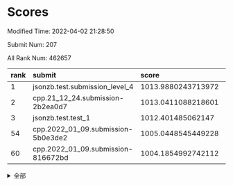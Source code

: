 # Scores

Modified Time: 2022-04-02 21:28:50

Submit Num: 207

All Rank Num: 462657

| rank |               submit               |       score        |       sigma        | pk_num |
| :--- | :--------------------------------- | :----------------- | :----------------- | :----- |
| 1    | jsonzb.test.submission_level_4     | 1013.9880243713972 | 0.8158272581508844 | 8937   |
| 2    | cpp.21_12_24.submission-2b2ea0d7   | 1013.0411088218601 | 0.7903314473444184 | 8940   |
| 3    | jsonzb.test.test_1                 | 1012.401485062147  | 0.7923256992853965 | 8941   |
| 54   | cpp.2022_01_09.submission-5b0e3de2 | 1005.0448545449228 | 0.7189999100875544 | 8942   |
| 60   | cpp.2022_01_09.submission-816672bd | 1004.1854992742112 | 0.7124439559837645 | 8946   |


<details>
<summary>全部</summary>

| rank |                 submit                 |       score        |       sigma        | pk_num |
| :--- | :------------------------------------- | :----------------- | :----------------- | :----- |
| 1    | jsonzb.test.submission_level_4         | 1013.9880243713972 | 0.8158272581508844 | 8937   |
| 2    | cpp.21_12_24.submission-2b2ea0d7       | 1013.0411088218601 | 0.7903314473444184 | 8940   |
| 3    | jsonzb.test.test_1                     | 1012.401485062147  | 0.7923256992853965 | 8941   |
| 4    | gobigger.level_3.submission_level_3_1  | 1011.6383612066196 | 0.781039868292062  | 8939   |
| 5    | gobigger.level_3.submission_level_3_31 | 1011.55164851986   | 0.7515754736403903 | 8940   |
| 6    | gobigger.level_3.submission_level_3_48 | 1011.4734541781179 | 0.7707314349451229 | 8933   |
| 7    | gobigger.level_3.submission_level_3_34 | 1011.4415428962039 | 0.7659694383611881 | 8941   |
| 8    | gobigger.level_3.submission_level_3_39 | 1011.3428358308311 | 0.7563406977180636 | 8941   |
| 9    | gobigger.level_3.submission_level_3_22 | 1011.2145948433468 | 0.8059768728503214 | 8944   |
| 10   | gobigger.level_3.submission_level_3_37 | 1010.9883562016182 | 0.7492475684230117 | 8940   |
| 11   | gobigger.level_3.submission_level_3_9  | 1010.9134635445864 | 0.7880969141715299 | 8939   |
| 12   | gobigger.level_3.submission_level_3_26 | 1010.8760921101037 | 0.7646236821061053 | 8938   |
| 13   | gobigger.level_3.submission_level_3_42 | 1010.8482921246139 | 0.7641420041138465 | 8938   |
| 14   | gobigger.level_3.submission_level_3_25 | 1010.8121640350654 | 0.7747216477323667 | 8944   |
| 15   | gobigger.level_3.submission_level_3_12 | 1010.7634767867055 | 0.7861232030759339 | 8943   |
| 16   | gobigger.level_3.submission_level_3_33 | 1010.7232444285787 | 0.7857098528045421 | 8942   |
| 17   | gobigger.level_3.submission_level_3_38 | 1010.6376499137432 | 0.7321792007753926 | 8939   |
| 18   | gobigger.level_3.submission_level_3_8  | 1010.5850291359718 | 0.7556451630405364 | 8938   |
| 19   | gobigger.level_3.submission_level_3_23 | 1010.5649332079472 | 0.7828604430624555 | 8939   |
| 20   | gobigger.level_3.submission_level_3_20 | 1010.5062854163781 | 0.7510330310203899 | 8935   |
| 21   | gobigger.level_3.submission_level_3_10 | 1010.4749643680382 | 0.7495248142277974 | 8941   |
| 22   | gobigger.level_3.submission_level_3_15 | 1010.4634038023369 | 0.7518997793214699 | 8940   |
| 23   | gobigger.level_3.submission_level_3_28 | 1010.2013601804929 | 0.7621199868992931 | 8939   |
| 24   | gobigger.level_3.submission_level_3_16 | 1010.1917107219742 | 0.77161073594336   | 8947   |
| 25   | gobigger.level_3.submission_level_3_7  | 1010.1599634431273 | 0.7590624064903687 | 8942   |
| 26   | gobigger.level_3.submission_level_3_47 | 1010.1214177044847 | 0.765956146477248  | 8941   |
| 27   | gobigger.level_3.submission_level_3_4  | 1010.0202850203793 | 0.7510614342141385 | 8940   |
| 28   | gobigger.level_3.submission_level_3_2  | 1009.9396576927345 | 0.7446306693415378 | 8938   |
| 29   | gobigger.level_3.submission_level_3_19 | 1009.9278667771252 | 0.7701425081028547 | 8940   |
| 30   | gobigger.level_3.submission_level_3_5  | 1009.6829725484343 | 0.7655951131446226 | 8939   |
| 31   | gobigger.level_3.submission_level_3_43 | 1009.671184060537  | 0.7640549396028001 | 8940   |
| 32   | gobigger.level_3.submission_level_3_6  | 1009.5200728700149 | 0.7311778355982342 | 8945   |
| 33   | gobigger.level_3.submission_level_3_18 | 1009.5084412378342 | 0.7584571585260991 | 8942   |
| 34   | gobigger.level_3.submission_level_3_40 | 1009.4507609556756 | 0.7496457797277936 | 8941   |
| 35   | gobigger.level_3.submission_level_3_3  | 1009.41921180769   | 0.7490107141161927 | 8937   |
| 36   | gobigger.level_3.submission_level_3_49 | 1009.3428534198101 | 0.7419818781307588 | 8942   |
| 37   | gobigger.level_3.submission_level_3_11 | 1009.3301548397876 | 0.783186831084095  | 8941   |
| 38   | gobigger.level_3.submission_level_3_29 | 1009.303277853012  | 0.7592816013434024 | 8941   |
| 39   | gobigger.level_3.submission_level_3_41 | 1009.3014077783995 | 0.7512236156847043 | 8938   |
| 40   | gobigger.level_3.submission_level_3_30 | 1009.2669003031605 | 0.7694521179976364 | 8940   |
| 41   | gobigger.level_3.submission_level_3_24 | 1009.2237014949486 | 0.7548782354753895 | 8941   |
| 42   | gobigger.level_3.submission_level_3_45 | 1009.2153312191681 | 0.730684305944087  | 8939   |
| 43   | gobigger.level_3.submission_level_3_46 | 1009.1892177784548 | 0.7545029805581998 | 8939   |
| 44   | gobigger.level_3.submission_level_3_21 | 1009.1368262451855 | 0.7431167342545663 | 8942   |
| 45   | gobigger.level_3.submission_level_3_32 | 1009.1100998040179 | 0.7340323737194877 | 8943   |
| 46   | gobigger.level_3.submission_level_3_13 | 1009.1088919781735 | 0.7595578376712342 | 8942   |
| 47   | gobigger.level_3.submission_level_3_35 | 1009.0977508540121 | 0.7635150633794376 | 8939   |
| 48   | gobigger.level_3.submission_level_3_44 | 1009.0964756136126 | 0.7337153492833521 | 8942   |
| 49   | gobigger.level_3.submission_level_3_0  | 1009.0327460447012 | 0.7548849685053022 | 8946   |
| 50   | gobigger.level_3.submission_level_3_17 | 1008.909958072103  | 0.7455694479442424 | 8943   |
| 51   | gobigger.level_3.submission_level_3_27 | 1008.6382214122021 | 0.7273635444302776 | 8942   |
| 52   | gobigger.level_3.submission_level_3_14 | 1008.47463283742   | 0.7410632669402817 | 8939   |
| 53   | gobigger.level_3.submission_level_3_36 | 1007.8421867220865 | 0.7278708816739983 | 8938   |
| 54   | cpp.2022_01_09.submission-5b0e3de2     | 1005.0448545449228 | 0.7189999100875544 | 8942   |
| 55   | gobigger.level_1.submission_level_1_0  | 1004.825733473873  | 0.7267287828466968 | 8938   |
| 56   | gobigger.level_1.submission_level_1_1  | 1004.5427970398805 | 0.7086422920435511 | 8940   |
| 57   | gobigger.level_1.submission_level_1_27 | 1004.4329906895059 | 0.7284221251437972 | 8938   |
| 58   | gobigger.level_1.submission_level_1_46 | 1004.3048544157274 | 0.7079242636953265 | 8940   |
| 59   | gobigger.level_1.submission_level_1_31 | 1004.3034312259937 | 0.7234096430924002 | 8935   |
| 60   | cpp.2022_01_09.submission-816672bd     | 1004.1854992742112 | 0.7124439559837645 | 8946   |
| 61   | gobigger.level_1.submission_level_1_15 | 1004.1529256546198 | 0.7159288075116413 | 8940   |
| 62   | gobigger.level_1.submission_level_1_11 | 1004.0801779521153 | 0.7185512304520524 | 8943   |
| 63   | gobigger.level_1.submission_level_1_22 | 1004.0603276848753 | 0.7168036659448538 | 8936   |
| 64   | gobigger.level_1.submission_level_1_18 | 1004.0442642791019 | 0.7286026395556681 | 8939   |
| 65   | gobigger.level_1.submission_level_1_3  | 1004.0427116600478 | 0.7166946150462412 | 8934   |
| 66   | gobigger.level_1.submission_level_1_49 | 1003.9902997059085 | 0.7114330068863428 | 8941   |
| 67   | gobigger.level_1.submission_level_1_26 | 1003.9452332783577 | 0.7109890200731468 | 8944   |
| 68   | gobigger.level_1.submission_level_1_39 | 1003.7455922394842 | 0.717887197519412  | 8941   |
| 69   | gobigger.level_1.submission_level_1_17 | 1003.7410029996971 | 0.7349067852618727 | 8938   |
| 70   | gobigger.level_1.submission_level_1_12 | 1003.5694173937834 | 0.7142214221020118 | 8941   |
| 71   | gobigger.level_1.submission_level_1_13 | 1003.5508283689234 | 0.7163411056514529 | 8940   |
| 72   | gobigger.level_1.submission_level_1_41 | 1003.5321038928777 | 0.7166910320788427 | 8944   |
| 73   | gobigger.level_1.submission_level_1_33 | 1003.5232484689433 | 0.7203376154640035 | 8939   |
| 74   | gobigger.level_1.submission_level_1_4  | 1003.5096990514775 | 0.7183294992573848 | 8942   |
| 75   | gobigger.level_1.submission_level_1_38 | 1003.4747817735864 | 0.7202730326645577 | 8936   |
| 76   | gobigger.level_1.submission_level_1_2  | 1003.4736800552557 | 0.7189713006218392 | 8943   |
| 77   | gobigger.level_1.submission_level_1_10 | 1003.4714856906487 | 0.7288302049296872 | 8941   |
| 78   | gobigger.level_1.submission_level_1_14 | 1003.4664412155778 | 0.7340746704898902 | 8938   |
| 79   | gobigger.level_1.submission_level_1_45 | 1003.4565866726047 | 0.7162738217394508 | 8939   |
| 80   | gobigger.level_1.submission_level_1_29 | 1003.4371784091489 | 0.7156355652156668 | 8942   |
| 81   | gobigger.level_1.submission_level_1_21 | 1003.4159812869145 | 0.7096483139590691 | 8938   |
| 82   | gobigger.level_1.submission_level_1_37 | 1003.3258599761017 | 0.7125469243298227 | 8942   |
| 83   | gobigger.level_1.submission_level_1_48 | 1003.3021403599672 | 0.7235477901632017 | 8942   |
| 84   | gobigger.level_1.submission_level_1_8  | 1003.2789076346556 | 0.7220242687347898 | 8942   |
| 85   | gobigger.level_1.submission_level_1_9  | 1003.2714385542137 | 0.7313953418019568 | 8937   |
| 86   | gobigger.level_1.submission_level_1_43 | 1003.2575072016576 | 0.7243370301980715 | 8941   |
| 87   | gobigger.level_1.submission_level_1_24 | 1003.2322865868133 | 0.7071836332522126 | 8943   |
| 88   | gobigger.level_1.submission_level_1_35 | 1003.2009475783219 | 0.726689384394847  | 8945   |
| 89   | gobigger.level_1.submission_level_1_28 | 1003.1006992679693 | 0.6948869307978698 | 8940   |
| 90   | gobigger.level_1.submission_level_1_34 | 1003.0929843500965 | 0.7034608185803723 | 8939   |
| 91   | gobigger.level_1.submission_level_1_19 | 1003.0031328150964 | 0.7089032953688924 | 8939   |
| 92   | gobigger.level_1.submission_level_1_7  | 1002.8215948737442 | 0.7039495769346092 | 8938   |
| 93   | gobigger.level_1.submission_level_1_5  | 1002.7896811173367 | 0.7194718327568272 | 8938   |
| 94   | gobigger.level_1.submission_level_1_32 | 1002.7741798210102 | 0.7171468880638158 | 8939   |
| 95   | gobigger.level_1.submission_level_1_20 | 1002.7610949568475 | 0.7163681682900835 | 8942   |
| 96   | gobigger.level_1.submission_level_1_23 | 1002.7508001093319 | 0.7131796673482735 | 8937   |
| 97   | gobigger.level_1.submission_level_1_6  | 1002.7289404708372 | 0.7180785461021486 | 8938   |
| 98   | gobigger.level_1.submission_level_1_42 | 1002.6627858975174 | 0.7070763196919265 | 8939   |
| 99   | gobigger.level_1.submission_level_1_30 | 1002.5862119349704 | 0.7111761819701263 | 8939   |
| 100  | gobigger.level_1.submission_level_1_44 | 1002.4195925139697 | 0.7067205799482545 | 8942   |
| 101  | gobigger.level_1.submission_level_1_16 | 1002.2396650726156 | 0.7028224298130078 | 8940   |
| 102  | gobigger.level_1.submission_level_1_36 | 1002.1952152203512 | 0.7202975736471701 | 8938   |
| 103  | gobigger.level_1.submission_level_1_25 | 1002.1933377026656 | 0.7173832966425182 | 8940   |
| 104  | gobigger.level_1.submission_level_1_47 | 1001.9726204665666 | 0.7207855011986694 | 8945   |
| 105  | gobigger.level_1.submission_level_1_40 | 1001.6131313564453 | 0.7101349606994796 | 8935   |
| 106  | gobigger.random.submission_random_12   | 997.7677926220865  | 0.6946874577018288 | 8934   |
| 107  | gobigger.random.submission_random_43   | 997.0090642687582  | 0.7044168639574548 | 8939   |
| 108  | gobigger.random.submission_random_23   | 996.8931707303482  | 0.7142894130892357 | 8940   |
| 109  | gobigger.random.submission_random_48   | 996.8568582431614  | 0.7189856521878152 | 8940   |
| 110  | gobigger.random.submission_random_3    | 996.7980484793828  | 0.7070529608441812 | 8947   |
| 111  | gobigger.random.submission_random_29   | 996.7199725253828  | 0.7063251322643239 | 8942   |
| 112  | gobigger.random.submission_random_4    | 996.6912372737687  | 0.7171457613893549 | 8944   |
| 113  | gobigger.random.submission_random_49   | 996.6907131369687  | 0.6969795144335055 | 8940   |
| 114  | gobigger.random.submission_random_2    | 996.6378816605621  | 0.7087969909235159 | 8939   |
| 115  | gobigger.random.submission_random_26   | 996.6034325963627  | 0.7061031322287896 | 8935   |
| 116  | gobigger.random.submission_random_5    | 996.5052009493676  | 0.7126065074417725 | 8939   |
| 117  | gobigger.random.submission_random_19   | 996.4998956660853  | 0.7081091848672152 | 8941   |
| 118  | gobigger.random.submission_random_25   | 996.4858952178834  | 0.7244921466032784 | 8943   |
| 119  | gobigger.random.submission_random_31   | 996.4449598331264  | 0.716778872228385  | 8943   |
| 120  | gobigger.random.submission_random_9    | 996.4389130978094  | 0.7143880978482052 | 8939   |
| 121  | gobigger.random.submission_random_21   | 996.4141328565922  | 0.7071523661537094 | 8942   |
| 122  | gobigger.random.submission_random_18   | 996.3625488843988  | 0.7075674812191627 | 8941   |
| 123  | gobigger.random.submission_random_1    | 996.3306001096182  | 0.7040074610837614 | 8938   |
| 124  | gobigger.random.submission_random_36   | 996.318367925184   | 0.6992340848520823 | 8940   |
| 125  | gobigger.random.submission_random_32   | 996.3078338114068  | 0.7132931306155316 | 8939   |
| 126  | gobigger.random.submission_random_17   | 996.2720028117074  | 0.7011481967438596 | 8942   |
| 127  | gobigger.random.submission_random_30   | 996.2531560093639  | 0.711939901181239  | 8936   |
| 128  | gobigger.random.submission_random_7    | 996.231410546843   | 0.7064536696426716 | 8940   |
| 129  | gobigger.random.submission_random_14   | 996.2247885259984  | 0.710044743709742  | 8943   |
| 130  | gobigger.random.submission_random_10   | 996.1672380157656  | 0.7081530197021079 | 8939   |
| 131  | gobigger.random.submission_random_22   | 996.1330159466097  | 0.7248329300070477 | 8945   |
| 132  | gobigger.random.submission_random_24   | 996.0892220780196  | 0.7309979852542261 | 8940   |
| 133  | gobigger.random.submission_random_47   | 995.9697708514288  | 0.7051245134253084 | 8938   |
| 134  | gobigger.random.submission_random_6    | 995.9485642245032  | 0.7087114899003926 | 8948   |
| 135  | gobigger.random.submission_random_42   | 995.9282044096698  | 0.7134509002409515 | 8936   |
| 136  | gobigger.random.submission_random_41   | 995.8936927090541  | 0.7072307456129917 | 8942   |
| 137  | gobigger.random.submission_random_11   | 995.8753326589612  | 0.7000389697547809 | 8945   |
| 138  | gobigger.random.submission_random_16   | 995.8229415671456  | 0.7161680755498157 | 8940   |
| 139  | gobigger.random.submission_random_39   | 995.8183434931683  | 0.7096664987890043 | 8941   |
| 140  | gobigger.random.submission_random_28   | 995.74416502497    | 0.716515141984932  | 8943   |
| 141  | gobigger.random.submission_random_20   | 995.712018227888   | 0.7239902633012473 | 8941   |
| 142  | gobigger.random.submission_random_34   | 995.6796031756085  | 0.7107054257096376 | 8942   |
| 143  | gobigger.random.submission_random_38   | 995.6364949351021  | 0.7122815330101474 | 8940   |
| 144  | gobigger.random.submission_random_8    | 995.6316555686376  | 0.6966226971126216 | 8943   |
| 145  | gobigger.random.submission_random_37   | 995.5439702001304  | 0.7114915690080672 | 8938   |
| 146  | gobigger.random.submission_random_40   | 995.4815489925079  | 0.6950005539159764 | 8943   |
| 147  | gobigger.random.submission_random_45   | 995.4730672894722  | 0.7281334727268273 | 8935   |
| 148  | gobigger.random.submission_random_46   | 995.4457468777981  | 0.7145070857091693 | 8939   |
| 149  | gobigger.random.submission_random_0    | 995.3974531035717  | 0.7226175955841428 | 8943   |
| 150  | gobigger.random.submission_random_27   | 995.3230922571328  | 0.7106667235268513 | 8937   |
| 151  | gobigger.random.submission_random_44   | 995.1436314824659  | 0.7032698744570421 | 8947   |
| 152  | gobigger.random.submission_random_33   | 995.1100316008317  | 0.7010274912684259 | 8935   |
| 153  | gobigger.random.submission_random_15   | 995.0946868812988  | 0.7283839138153247 | 8936   |
| 154  | gobigger.random.submission_random_13   | 995.017367096501   | 0.7230248499748018 | 8938   |
| 155  | gobigger.random.submission_random_35   | 994.7837485553084  | 0.7117943982619098 | 8938   |
| 156  | gobigger.level_2.submission_level_2_35 | 994.6735285961413  | 0.7245713168060746 | 8942   |
| 157  | gobigger.level_2.submission_level_2_39 | 994.1061159819925  | 0.7173034700575841 | 8942   |
| 158  | gobigger.level_2.submission_level_2_5  | 993.9218612098417  | 0.7226491017417155 | 8940   |
| 159  | gobigger.level_2.submission_level_2_45 | 993.3772847238808  | 0.7366359411060407 | 8940   |
| 160  | gobigger.level_2.submission_level_2_3  | 993.2677280749995  | 0.7218350721249093 | 8941   |
| 161  | gobigger.level_2.submission_level_2_22 | 993.1999443533826  | 0.7558581900743797 | 8943   |
| 162  | gobigger.level_2.submission_level_2_43 | 993.1822367883846  | 0.7351059545025939 | 8939   |
| 163  | gobigger.level_2.submission_level_2_7  | 993.1156592121731  | 0.7268720298340097 | 8940   |
| 164  | gobigger.level_2.submission_level_2_33 | 993.1062919895052  | 0.7173456907278815 | 8940   |
| 165  | gobigger.level_2.submission_level_2_31 | 992.9362925235337  | 0.7382521384053501 | 8939   |
| 166  | gobigger.level_2.submission_level_2_40 | 992.9258736000083  | 0.7517919059238286 | 8935   |
| 167  | gobigger.level_2.submission_level_2_37 | 992.8239570331008  | 0.744748527085414  | 8938   |
| 168  | gobigger.level_2.submission_level_2_38 | 992.8063641146466  | 0.7459244667409424 | 8942   |
| 169  | gobigger.level_2.submission_level_2_27 | 992.7918693058912  | 0.7362788255908344 | 8940   |
| 170  | gobigger.level_2.submission_level_2_28 | 992.6873638853987  | 0.7226580274286766 | 8945   |
| 171  | gobigger.level_2.submission_level_2_49 | 992.660774614148   | 0.7374789493230935 | 8938   |
| 172  | gobigger.level_2.submission_level_2_8  | 992.5972993005383  | 0.727442178877494  | 8939   |
| 173  | gobigger.level_2.submission_level_2_25 | 992.4868616753075  | 0.7230883520311048 | 8938   |
| 174  | gobigger.level_2.submission_level_2_47 | 992.4465047748868  | 0.7386897846816763 | 8941   |
| 175  | gobigger.level_2.submission_level_2_16 | 992.4134520796467  | 0.746729669803359  | 8936   |
| 176  | gobigger.level_2.submission_level_2_34 | 992.3833257179753  | 0.7379791982110766 | 8941   |
| 177  | gobigger.level_2.submission_level_2_24 | 992.3645579114564  | 0.7693078346789247 | 8945   |
| 178  | gobigger.level_2.submission_level_2_41 | 992.112275507527   | 0.7205919059989081 | 8936   |
| 179  | gobigger.level_2.submission_level_2_19 | 992.035272061658   | 0.7438139157515535 | 8945   |
| 180  | gobigger.level_2.submission_level_2_12 | 992.0019034410993  | 0.7350627642983889 | 8943   |
| 181  | gobigger.level_2.submission_level_2_13 | 991.993501112196   | 0.7596809956480514 | 8939   |
| 182  | gobigger.level_2.submission_level_2_10 | 991.8920271058862  | 0.7380847265667994 | 8935   |
| 183  | gobigger.level_2.submission_level_2_14 | 991.8916006548611  | 0.7424070637384658 | 8942   |
| 184  | gobigger.level_2.submission_level_2_18 | 991.8665329981202  | 0.7703982004757695 | 8938   |
| 185  | gobigger.level_2.submission_level_2_20 | 991.7806537254327  | 0.7603818352246259 | 8942   |
| 186  | gobigger.level_2.submission_level_2_26 | 991.7560728871639  | 0.7484559958085775 | 8944   |
| 187  | gobigger.level_2.submission_level_2_2  | 991.7547945158032  | 0.7565009016636184 | 8940   |
| 188  | gobigger.level_2.submission_level_2_46 | 991.7374402475268  | 0.7542213965349205 | 8941   |
| 189  | gobigger.level_2.submission_level_2_30 | 991.7122370579905  | 0.747886211865149  | 8941   |
| 190  | gobigger.level_2.submission_level_2_21 | 991.5346851853275  | 0.7521200281535934 | 8939   |
| 191  | gobigger.level_2.submission_level_2_6  | 991.4462619041675  | 0.7516010009967007 | 8942   |
| 192  | gobigger.level_2.submission_level_2_48 | 991.4103560193074  | 0.7728904557220245 | 8937   |
| 193  | gobigger.level_2.submission_level_2_9  | 991.3745531201401  | 0.7537376756424158 | 8941   |
| 194  | gobigger.level_2.submission_level_2_36 | 991.3622968556915  | 0.7481969084323812 | 8939   |
| 195  | gobigger.level_2.submission_level_2_11 | 991.3334214365382  | 0.776159773535895  | 8940   |
| 196  | gobigger.level_2.submission_level_2_29 | 991.234488301455   | 0.7534866145682254 | 8943   |
| 197  | gobigger.level_2.submission_level_2_4  | 991.1358362352915  | 0.746684363588027  | 8941   |
| 198  | gobigger.level_2.submission_level_2_1  | 991.0066529338728  | 0.7559621768544078 | 8936   |
| 199  | gobigger.level_2.submission_level_2_42 | 990.9749815963776  | 0.7596011478413079 | 8943   |
| 200  | gobigger.level_2.submission_level_2_32 | 990.9238943796926  | 0.7621897756992703 | 8937   |
| 201  | gobigger.level_2.submission_level_2_44 | 990.5061110963479  | 0.7695853300731942 | 8940   |
| 202  | gobigger.level_2.submission_level_2_15 | 990.4623942334489  | 0.7600226246433591 | 8939   |
| 203  | gobigger.level_2.submission_level_2_23 | 990.2987737019256  | 0.7917407487242774 | 8944   |
| 204  | gobigger.level_2.submission_level_2_0  | 989.5997017236787  | 0.7712668999999835 | 8942   |
| 205  | gobigger.level_2.submission_level_2_17 | 989.5281582205744  | 0.7970485337004128 | 8941   |
| 206  | gobigger.none.submission_none_0        | 978.5012803012403  | 1.313376437375874  | 8938   |
| 207  | gobigger.none.submission_none_1        | 973.3296991724361  | 1.7556843869880379 | 8943   |

</details>